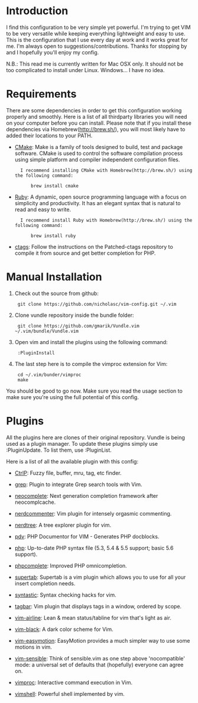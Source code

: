 Introduction
===========
I find this configuration to be very simple yet powerful. I'm trying to get VIM to be very versatile while keeping everything lightweight and easy to use. This is the configuration that I use every day at work and it works great for me. I'm always open to suggestions/contributions. Thanks for stopping by and I hopefully you'll enjoy my config.

N.B.: This read me is currently written for Mac OSX only. It should not be too complicated to install under Linux. Windows... I have no idea.

Requirements
============
There are some dependencies in order to get this configuration working properly and smoothly. Here is a list of all thirdparty libraries you will need on your computer before you can install. Please note that if you install these dependencies via Homebrew(http://brew.sh/), you will most likely have to added their locations to your PATH.

* [CMake](http://www.cmake.org/cmake/resources/software.html): Make is a family of tools designed to build, test and package software. CMake is used to control the software compilation process using simple platform and compiler independent configuration files.

		I recommend installing CMake with Homebrew(http://brew.sh/) using the following command:

			brew install cmake

* [Ruby](https://www.ruby-lang.org/en/): A dynamic, open source programming language with a focus on simplicity and productivity. It has an elegant syntax that is natural to read and easy to write.

		I recommend install Ruby with Homebrew(http://brew.sh/) using the following command:

			brew install ruby

* [ctags](https://github.com/shawncplus/phpcomplete.vim/wiki/Patched-ctags): Follow the instructions on the Patched-ctags repository to compile it from source and get better completion for PHP.


Manual Installation
===================

1. Check out the source from github:

		git clone https://github.com/nicholasc/vim-config.git ~/.vim

2. Clone vundle repository inside the bundle folder:

		git clone https://github.com/gmarik/Vundle.vim ~/.vim/bundle/Vundle.vim

3. Open vim and install the plugins using the following command:
	
		:PluginInstall

4. The last step here is to compile the vimproc extension for Vim:

		cd ~/.vim/bunder/vimproc
		make

You should be good to go now. Make sure you read the usage section to make sure you're using the full potential of this config.

Plugins
=======

All the plugins here are clones of their original repository. Vundle is being used as a plugin manager. To update these plugins simply use :PluginUpdate. To list them, use :PluginList.

Here is a list of all the available plugin with this config:

* [CtrlP](https://github.com/kien/ctrlp.vim): Fuzzy file, buffer, mru, tag, etc finder.

* [grep](https://github.com/yegappan/grep): Plugin to integrate Grep search tools with Vim.

* [neocomplete](https://github.com/Shougo/neocomplete.vim): Next generation completion framework after neocomplcache.

* [nerdcommenter](https://github.com/scrooloose/nerdcommenter): Vim plugin for intensely orgasmic commenting.

* [nerdtree](https://github.com/scrooloose/nerdtree): A tree explorer plugin for vim.

* [pdv](https://github.com/tobyS/pdv): PHP Documentor for VIM - Generates PHP docblocks.

* [php](https://github.com/StanAngeloff/php.vim): Up-to-date PHP syntax file (5.3, 5.4 & 5.5 support; basic 5.6 support).

* [phpcomplete](https://github.com/shawncplus/phpcomplete.vim): Improved PHP omnicompletion.

* [supertab](https://github.com/ervandew/supertab): Supertab is a vim plugin which allows you to use <Tab> for all your insert completion needs.

* [syntastic](https://github.com/scrooloose/syntastic): Syntax checking hacks for vim.

* [tagbar](https://github.com/majutsushi/tagbar): Vim plugin that displays tags in a window, ordered by scope.

* [vim-airline](https://github.com/bling/vim-airline): Lean & mean status/tabline for vim that's light as air.

* [vim-black](https://github.com/nicholasc/vim-black): A dark color scheme for Vim.

* [vim-easymotion](https://github.com/Lokaltog/vim-easymotion): EasyMotion provides a much simpler way to use some motions in vim.

* [vim-sensible](https://github.com/tpope/vim-sensible): Think of sensible.vim as one step above 'nocompatible' mode: a universal set of defaults that (hopefully) everyone can agree on.

* [vimproc](https://github.com/Shougo/vimproc.vim): Interactive command execution in Vim.

* [vimshell](https://github.com/Shougo/vimshell.vim): Powerful shell implemented by vim.
